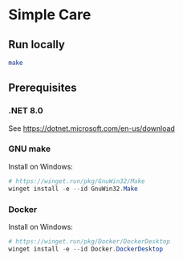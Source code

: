 # Simple Care

## Run locally

```bash
make
```

## Prerequisites

### .NET 8.0
See <https://dotnet.microsoft.com/en-us/download>

### GNU make

Install on Windows:

```powershell
# https://winget.run/pkg/GnuWin32/Make
winget install -e --id GnuWin32.Make
```

### Docker

Install on Windows:

```powershell
# https://winget.run/pkg/Docker/DockerDesktop
winget install -e --id Docker.DockerDesktop
```
